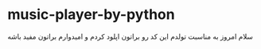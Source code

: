 # music-player-by-python
سلام امروز به مناسبت تولدم این کد رو براتون اپلود کردم و امیدوارم براتون مفید باشه 
